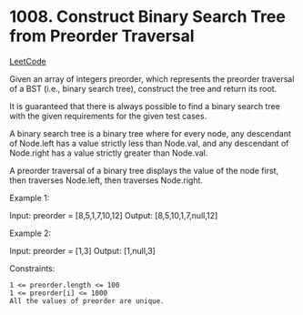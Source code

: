 # 1008. Construct Binary Search Tree from Preorder Traversal

[LeetCode](https://leetcode.com/problems/construct-binary-search-tree-from-preorder-traversal/)

Given an array of integers preorder, which represents the preorder traversal of a BST (i.e., binary search tree), construct the tree and return its root.

It is guaranteed that there is always possible to find a binary search tree with the given requirements for the given test cases.

A binary search tree is a binary tree where for every node, any descendant of Node.left has a value strictly less than Node.val, and any descendant of Node.right has a value strictly greater than Node.val.

A preorder traversal of a binary tree displays the value of the node first, then traverses Node.left, then traverses Node.right.

 

Example 1:

Input: preorder = [8,5,1,7,10,12]
Output: [8,5,10,1,7,null,12]

Example 2:

Input: preorder = [1,3]
Output: [1,null,3]

 

Constraints:

    1 <= preorder.length <= 100
    1 <= preorder[i] <= 1000
    All the values of preorder are unique.


